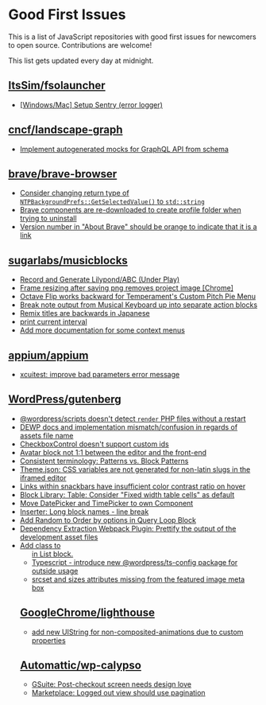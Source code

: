 # Good First Issues

This is a list of JavaScript repositories with good first issues for newcomers to open source. Contributions are welcome!

This list gets updated every day at midnight.

## [ItsSim/fsolauncher](https://github.com/ItsSim/fsolauncher)

- [[Windows/Mac] Setup Sentry (error logger)](https://github.com/ItsSim/fsolauncher/issues/50)

## [cncf/landscape-graph](https://github.com/cncf/landscape-graph)

- [Implement autogenerated mocks for GraphQL API from schema](https://github.com/cncf/landscape-graph/issues/103)

## [brave/brave-browser](https://github.com/brave/brave-browser)

- [Consider changing return type of `NTPBackgroundPrefs::GetSelectedValue()` to `std::string`](https://github.com/brave/brave-browser/issues/25602)
- [Brave components are re-downloaded to create profile folder when trying to uninstall](https://github.com/brave/brave-browser/issues/1812)
- [Version number in "About Brave" should be orange to indicate that it is a link](https://github.com/brave/brave-browser/issues/26040)

## [sugarlabs/musicblocks](https://github.com/sugarlabs/musicblocks)

- [Record and Generate Lilypond/ABC (Under Play)](https://github.com/sugarlabs/musicblocks/issues/2330)
- [Frame resizing after saving png removes project image [Chrome]](https://github.com/sugarlabs/musicblocks/issues/3034)
- [Octave Flip works backward for Temperament's Custom Pitch Pie Menu](https://github.com/sugarlabs/musicblocks/issues/2255)
- [Break note output from Musical Keyboard up into separate action blocks](https://github.com/sugarlabs/musicblocks/issues/3127)
- [Remix titles are backwards in Japanese](https://github.com/sugarlabs/musicblocks/issues/3078)
- [print current interval](https://github.com/sugarlabs/musicblocks/issues/2209)
- [Add more documentation for some context menus](https://github.com/sugarlabs/musicblocks/issues/2403)

## [appium/appium](https://github.com/appium/appium)

- [xcuitest: improve bad parameters error message](https://github.com/appium/appium/issues/18438)

## [WordPress/gutenberg](https://github.com/WordPress/gutenberg)

- [@wordpress/scripts doesn't detect `render` PHP files without a restart](https://github.com/WordPress/gutenberg/issues/49790)
- [DEWP docs and implementation mismatch/confusion in regards of assets file name](https://github.com/WordPress/gutenberg/issues/49872)
- [CheckboxControl doesn't support custom ids](https://github.com/WordPress/gutenberg/issues/49852)
- [Avatar block not 1:1 between the editor and the front-end](https://github.com/WordPress/gutenberg/issues/49775)
- [Consistent terminology: Patterns vs. Block Patterns](https://github.com/WordPress/gutenberg/issues/49617)
- [Theme.json: CSS variables are not generated for non-latin slugs in the iframed editor](https://github.com/WordPress/gutenberg/issues/49711)
- [Links within snackbars have insufficient color contrast ratio on hover](https://github.com/WordPress/gutenberg/issues/47273)
- [Block Library: Table: Consider "Fixed width table cells" as default](https://github.com/WordPress/gutenberg/issues/16045)
- [Move DatePicker and TimePicker to own Component](https://github.com/WordPress/gutenberg/issues/18072)
- [Inserter: Long block names - line break](https://github.com/WordPress/gutenberg/issues/8047)
- [Add Random to Order by options in Query Loop Block](https://github.com/WordPress/gutenberg/issues/40481)
- [Dependency Extraction Webpack Plugin: Prettify the output of the development asset files ](https://github.com/WordPress/gutenberg/issues/48106)
- [Add class to <ul> in List block.](https://github.com/WordPress/gutenberg/issues/12420)
- [Typescript - introduce new @wordpress/ts-config package for outside usage](https://github.com/WordPress/gutenberg/issues/48954)
- [srcset and sizes attributes missing from the featured image meta box](https://github.com/WordPress/gutenberg/issues/20795)

## [GoogleChrome/lighthouse](https://github.com/GoogleChrome/lighthouse)

- [add new UIString for non-composited-animations due to custom properties](https://github.com/GoogleChrome/lighthouse/issues/14521)

## [Automattic/wp-calypso](https://github.com/Automattic/wp-calypso)

- [GSuite: Post-checkout screen needs design love](https://github.com/Automattic/wp-calypso/issues/45123)
- [Marketplace: Logged out view should use pagination](https://github.com/Automattic/wp-calypso/issues/67075)

